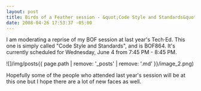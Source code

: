 ```yaml
---
layout: post
title: Birds of a Feather session - &quot;Code Style and Standards&quot;
date: 2008-04-26 17:53:37 -05:00
---
```


I am moderating a reprise of my BOF session at last year's Tech·Ed. This one is simply called "Code Style and Standards", and is BOF864. It's currently scheduled for Wednesday, June 4 from 7:45 PM - 8:45 PM.

![]/img/posts{{ page.path | remove: '_posts' | remove: '.md' }}/image_2.png) 

Hopefully some of the people who attended last year's session will be at this one but I hope there are a lot of new faces as well.

